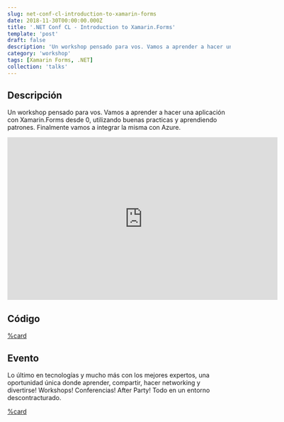 ```yaml
---
slug: net-conf-cl-introduction-to-xamarin-forms
date: 2018-11-30T00:00:00.000Z
title: '.NET Conf CL - Introduction to Xamarin.Forms'
template: 'post'
draft: false
description: 'Un workshop pensado para vos. Vamos a aprender a hacer una aplicación con Xamarin.Forms desde 0, utilizando buenas practicas y aprendiendo patrones. Finalmente vamos a integrar la misma con Azure.'
category: 'workshop'
tags: [Xamarin Forms, .NET]
collection: 'talks'
---
```


## Descripción

Un workshop pensado para vos. Vamos a aprender a hacer una aplicación con Xamarin.Forms desde 0, utilizando buenas practicas y aprendiendo patrones. Finalmente vamos a integrar la misma con Azure.

<iframe src="https://onedrive.live.com/embed?cid=915471809AA43A7A&amp;resid=915471809AA43A7A%2119652&amp;authkey=ANfmsQfg7EoMRjI&amp;em=2&amp;wdAr=1.7777777777777777" width="610px" height="367px" frameborder="0">Esto es un documento de <a target="_blank" href="https://office.com">Microsoft Office</a> incrustado con tecnología de <a target="_blank" href="https://office.com/webapps">Office</a>.</iframe>

## Código

[%card](https://github.com/Xamarin-Espanol/XamarinAssemble)

## Evento

Lo último en tecnologías y mucho más con los mejores expertos, una oportunidad única donde aprender, compartir, hacer networking y divertirse! Workshops! Conferencias! After Party! Todo en un entorno descontracturado.

[%card](http://cl.netconf.global/)
